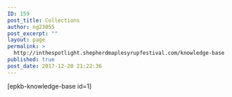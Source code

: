 ```yaml
---
ID: 159
post_title: Collections
author: ng23055
post_excerpt: ""
layout: page
permalink: >
  http://inthespotlight.shepherdmaplesyrupfestival.com/knowledge-base
published: true
post_date: 2017-12-20 21:22:36
---
```

[epkb-knowledge-base id=1]